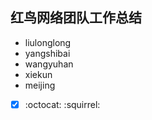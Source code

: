 ## 红鸟网络团队工作总结

- liulonglong
- yangshibai
- wangyuhan
- xiekun
- meijing


- [x]   :octocat:  :squirrel:
